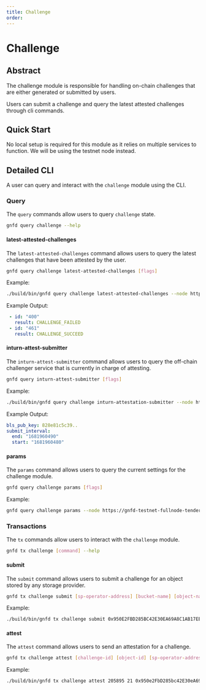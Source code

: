 ```yaml
---
title: Challenge
order:
---
```


# Challenge

## Abstract
The challenge module is responsible for handling on-chain challenges that are either generated or submitted by users.

Users can submit a challenge and query the latest attested challenges through cli commands.

## Quick Start

No local setup is required for this module as it relies on multiple services to function. We will be using the testnet node instead.    


## Detailed CLI

A user can query and interact with the `challenge` module using the CLI.

### Query

The `query` commands allow users to query `challenge` state.

```sh
gnfd query challenge --help
```

#### latest-attested-challenges  


The `latest-attested-challenges` command allows users to query the latest challenges that have been attested by the user.

```sh
gnfd query challenge latest-attested-challenges [flags]
```

Example:

```sh
./build/bin/gnfd query challenge latest-attested-challenges --node http://127.0.0.1:26750
```

Example Output:

```yml
 - id: "400"
   result: CHALLENGE_FAILED
 - id: "461"
   result: CHALLENGE_SUCCEED
```

#### inturn-attest-submitter

The `inturn-attest-submitter` command allows users to query the off-chain challenger service that is currently in charge of attesting.   

```sh
gnfd query inturn-attest-submitter [flags]
```

Example:

```sh
./build/bin/gnfd query challenge inturn-attestation-submitter --node https://gnfd-testnet-fullnode-tendermint-us.bnbchain.org:433
```

Example Output:

```yml
bls_pub_key: 828e81c5c39..
submit_interval:
  end: "1681960490"
  start: "1681960480"
```

#### params

The `params` command allows users to query the current settings for the challenge module.  

```sh
gnfd query challenge params [flags] 
```

Example:

```sh
gnfd query challenge params --node https://gnfd-testnet-fullnode-tendermint-us.bnbchain.org:433
```

### Transactions

The `tx` commands allow users to interact with the `challenge` module.

```sh
gnfd tx challenge [command] --help
```

#### submit

The `submit` command allows users to submit a challenge for an object stored by any storage provider.

```sh
gnfd tx challenge submit [sp-operator-address] [bucket-name] [object-name] [random-index] [segment-index] [flags]
```

Example:

```sh
./build/bin/gnfd tx challenge submit 0x950E2FBD285BC42E30EA69A8C1AB17EEDC70C447 ch69bd3t tq true 0 --home ./deployment/localup/.local/validator0 --keyring-backend test   --node https://gnfd-testnet-fullnode-tendermint-us.bnbchain.org:433 -b block --from validator0
```

#### attest

The `attest` command allows users to send an attestation for a challenge.

```sh
gnfd tx challenge attest [challenge-id] [object-id] [sp-operator-address] [vote-result] [challenger-address] [vote-validator-set] [vote-agg-signature] [flags]
```

Example:

```sh
./build/bin/gnfd tx challenge attest 205895 21 0x950e2FbD285bc42E30eA69A8C1Ab17eEDC70C447 1 ""  1,0,0,0 a955a414bf982f5a67883c97cbec88ab06dfcdce255ee36e927c4c4fd416f74d39a2c812a3ffb8bac37c2269a589973810799fefe1d5ea8ecd6a4158165b85bd6f24339320eb1c85aa5f4e908c97a966865962928272474d11092031f48c9e7c --home ./deployment/localup/.local/validator0 --keyring-backend test --node https://gnfd-testnet-fullnode-tendermint-us.bnbchain.org:433 -b block --from validator0
```

